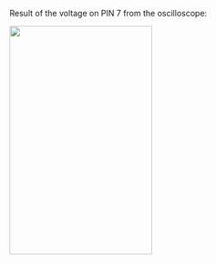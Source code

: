 Result of the voltage on PIN 7 from the oscilloscope:

<img src="https://github.com/TIT8/STM32_workspace/assets/68781644/39c1c2fb-ece5-4142-857b-39d08a590dc9"  width="250" height="400">
